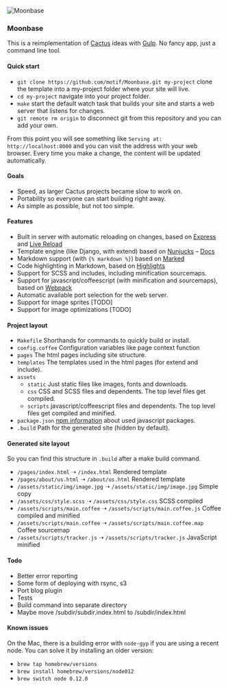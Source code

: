 ![Moonbase](http://cl.ly/image/3n3z0u1k2l41/2D1BD7F500000578-3260346-image-a-9_1444040887566.jpg)

### Moonbase

This is a reimplementation of [Cactus](http://github.com/koenbok/Cactus) ideas with [Gulp](http://gulpjs.com). No fancy app, just a command line tool. 

#### Quick start

- `git clone https://github.com/motif/Moonbase.git my-project` clone the template into a my-project folder where your site will live.
- `cd my-project` navigate into your project folder.
- `make` start the default watch task that builds your site and starts a web server that listens for changes.
- `git remote rm origin` to disconnect git from this repository and you can add your own.

From this point you will see something like `Serving at: http://localhost:8000` and you can visit the address with your web browser. Every time you make a change, the content will be updated automatically.

#### Goals

- Speed, as larger Cactus projects became slow to work on. 
- Portability so everyone can start building right away.
- As simple as possible, but not too simple.

#### Features

- Built in server with automatic reloading on changes, based on [Express](http://expressjs.com) and [Live Reload](https://github.com/napcs/node-livereload)
- Template engine (like Django, with extend) based on [Nunjucks](https://mozilla.github.io/nunjucks/) – [Docs](https://mozilla.github.io/nunjucks/templating.html)
- Markdown support (with `{% markdown %}`) based on [Marked](https://github.com/chjj/marked)
- Code highlighting in Markdown, based on [Highlights](https://github.com/atom/highlights)
- Support for SCSS and includes, including minification sourcemaps.
- Support for javascript/coffeescript (with minification and sourcemaps), based on [Webpack](https://webpack.github.io)
- Automatic available port selection for the web server.
- Support for image sprites [TODO]
- Support for image optimizations [TODO]


#### Project layout


- `Makefile` Shorthands for commands to quickly build or install.
- `config.coffee` Configuration variables like page context function
- `pages` The html pages including site structure.
- `templates` The templates used in the html pages (for extend and include).
- `assets`
	- `static` Just static files like images, fonts and downloads.
	- `css` CSS and SCSS files and dependents. The top level files get compiled.
	- `scripts` javascript/coffeescript files and dependents. The top level files get compiled and minified.
- `package.json` [npm information](https://docs.npmjs.com/files/package.json) about used javascript packages.
- `.build` Path for the generated site (hidden by default).


#### Generated site layout

So you can find this structure in `.build` after a make build command.

- `/pages/index.html` ➝ `/index.html` Rendered template
- `/pages/about/us.html` ➝ `/about/us.html` Rendered template
- `/assets/static/img/image.jpg` ➝ `/assets/static/img/image.jpg` Simple copy
- `/assets/css/style.scss` ➝ `/assets/css/style.css` SCSS compiled
- `/assets/scripts/main.coffee` ➝ `/assets/scripts/main.coffee.js` Coffee compiled and minified
- `/assets/scripts/main.coffee` ➝ `/assets/scripts/main.coffee.map` Coffee sourcemap
- `/assets/scripts/tracker.js` ➝ `/assets/scripts/tracker.js` JavaScript minified 


#### Todo

- Better error reporting
- Some form of deploying with rsync, s3
- Port blog plugin
- Tests
- Build command into separate directory
- Maybe move /subdir/subdir.index.html to /subdir/index.html


#### Known issues

On the Mac, there is a building error with `node-gyp` if you are using a recent node. You can solve it by installing an older version:

- `brew tap homebrew/versions`
- `brew install homebrew/versions/node012`
- `brew switch node 0.12.0`
